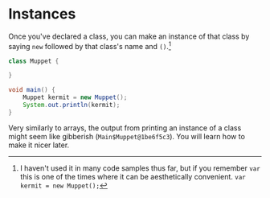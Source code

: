 # Instances

Once you've declared a class, you can make an instance
of that class by saying `new` followed by that class's name
and `()`.[^var]

```java
class Muppet {

}

void main() {
    Muppet kermit = new Muppet();
    System.out.println(kermit);
}
```

Very similarly to arrays, the output from printing an instance of a class might seem like gibberish (`Main$Muppet@1be6f5c3`).
You will learn how to make it nicer later.

[^var]: I haven't used it in many code samples thus far, but if you remember `var` this is one of the times
where it can be aesthetically convenient. `var kermit = new Muppet();`
